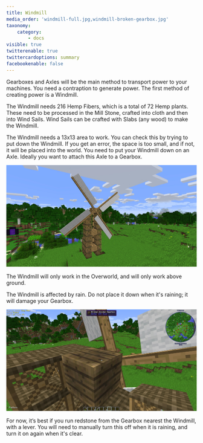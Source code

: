 ```yaml
---
title: Windmill
media_order: 'windmill-full.jpg,windmill-broken-gearbox.jpg'
taxonomy:
    category:
        - docs
visible: true
twitterenable: true
twittercardoptions: summary
facebookenable: false
---
```


Gearboxes and Axles will be the main method to transport power to your machines. You need a contraption to generate power. The first method of creating power is a Windmill.

The Windmill needs 216 Hemp Fibers, which is a total of 72 Hemp plants. These need to be processed in the Mill Stone, crafted into cloth and then into Wind Sails. Wind Sails can be crafted with Slabs (any wood) to make the Windmill.

The Windmill needs a 13x13 area to work. You can check this by trying to put down the Windmill. If you get an error, the space is too small, and if not, it will be placed into the world. You need to put your Windmill down on an Axle. Ideally you want to attach this Axle to a Gearbox.

![](windmill-full.jpg)

The Windmill will only work in the Overworld, and will only work above ground.

The Windmill is affected by rain. Do not place it down when it's raining; it will damage your Gearbox.

![](windmill-broken-gearbox.jpg)

For now, it’s best if you run redstone from the Gearbox nearest the Windmill, with a lever. You will need to manually turn this off when it is raining, and turn it on again when it's clear.